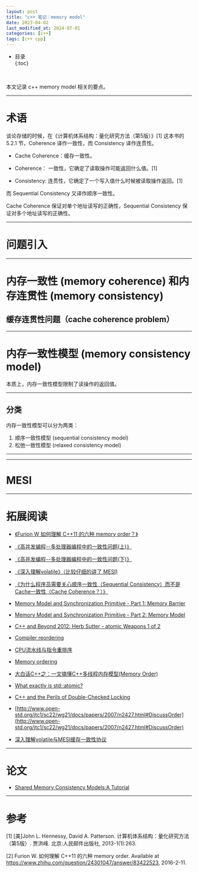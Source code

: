 ```yaml
---
layout: post
title: "c++ 笔记：memory model"
date: 2023-04-02
last_modified_at: 2024-07-01
categories: [c++]
tags: [c++ cpp]
---
```


* 目录  
{:toc}
<br/>

本文记录 c++ memory model 相关的要点。  

---

# 术语

谈论存储的时候，在《计算机体系结构：量化研究方法（第5版）》[1] 这本书的 5.2.1 节，Coherence 译作一致性，而 Consistency 译作连贯性。  

* Cache Coherence：缓存一致性。    

* Coherence： 一致性，它确定了读取操作可能返回什么值。[1]    

* Consistency: 连贯性，它确定了一个写入值什么时候被读取操作返回。[1]     

而 Sequential Consistency 又译作顺序一致性。   

Cache Coherence 保证对单个地址读写的正确性，Sequential Consistency 保证对多个地址读写的正确性。    

---

# 问题引入

---

# 内存一致性 (memory coherence) 和内存连贯性 (memory consistency)

## 缓存连贯性问题（cache coherence problem）


---

# 内存一致性模型 (memory consistency model)

本质上，内存一致性模型限制了读操作的返回值。  

---

## 分类

内存一致性模型可以分为两类： 

1. 顺序一致性模型 (sequential consistency model)    
2. 松弛一致性模型 (relaxed consistency model)    

--- 







---

# MESI


---

# 拓展阅读

* [《Furion W 如何理解 C++11 的六种 memory order？》](https://www.zhihu.com/question/24301047/answer/83422523)       

* [《高并发编程--多处理器编程中的一致性问题(上)》](https://zhuanlan.zhihu.com/p/48157076)     

* [《高并发编程--多处理器编程中的一致性问题(下)》](https://zhuanlan.zhihu.com/p/48161056)   

* [《深入理解volatile》（比较仔细的讲了 MESI) ](https://zhuanlan.zhihu.com/p/397640787)      

* [《为什么程序员需要关心顺序一致性（Sequential Consistency）而不是Cache一致性（Cache Coherence？）》](https://www.parallellabs.com/2010/03/06/why-should-programmer-care-about-sequential-consistency-rather-than-cache-coherence/)

* [Memory Model and Synchronization Primitive - Part 1: Memory Barrier](https://www.alibabacloud.com/blog/memory-model-and-synchronization-primitive---part-1-memory-barrier_597460)

* [Memory Model and Synchronization Primitive - Part 2: Memory Model](https://www.alibabacloud.com/blog/memory-model-and-synchronization-primitive---part-2-memory-model_597461)

* [C++ and Beyond 2012: Herb Sutter - atomic Weapons 1 of 2](https://www.youtube.com/watch?v=A8eCGOqgvH4&t=620s)

* [Compiler reordering](https://bajamircea.github.io/coding/cpp/2019/10/23/compiler-reordering.html)

* [CPU流水线与指令重排序](https://cloud.tencent.com/developer/article/2195759)

* [Memory ordering](https://en.wikipedia.org/wiki/Memory_ordering)

* [大白话C++之：一文搞懂C++多线程内存模型(Memory Order)](https://blog.csdn.net/sinat_38293503/article/details/134612152)  

* [What exactly is std::atomic?](https://stackoverflow.com/questions/31978324/what-exactly-is-stdatomic)   

* [C++ and the Perils of Double-Checked Locking](https://www.aristeia.com/Papers/DDJ_Jul_Aug_2004_revised.pdf)   

* [http://www.open-std.org/jtc1/sc22/wg21/docs/papers/2007/n2427.html#DiscussOrder](http://www.open-std.org/jtc1/sc22/wg21/docs/papers/2007/n2427.html#DiscussOrder)

* [深入理解volatile与MESI缓存一致性协议](https://blog.csdn.net/yaoyaochengxian/article/details/117538574)

---

# 论文

* [Shared Memory Consistency Models:A Tutorial](https://rsim.cs.illinois.edu/arch/qual_papers/arch/adve_shared.pdf)   

---

# 参考

[1] [美]John L. Hennessy, David A. Patterson. 计算机体系结构：量化研究方法（第5版）. 贾洪峰. 北京:人民邮件出版社, 2013-1(1):263.      

[2] Furion W. 如何理解 C++11 的六种 memory order. Available at https://www.zhihu.com/question/24301047/answer/83422523, 2016-2-11.   
